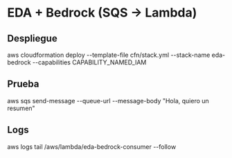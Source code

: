 # EDA + Bedrock (SQS -> Lambda)
## Despliegue
aws cloudformation deploy --template-file cfn/stack.yml --stack-name eda-bedrock --capabilities CAPABILITY_NAMED_IAM
## Prueba
aws sqs send-message --queue-url <QueueUrl> --message-body "Hola, quiero un resumen"
## Logs
aws logs tail /aws/lambda/eda-bedrock-consumer --follow
